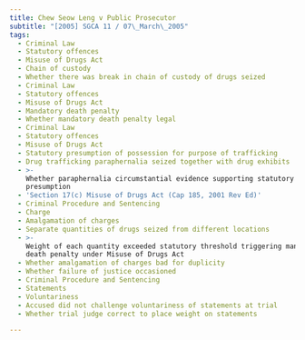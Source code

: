 ```yaml
---
title: Chew Seow Leng v Public Prosecutor
subtitle: "[2005] SGCA 11 / 07\_March\_2005"
tags:
  - Criminal Law
  - Statutory offences
  - Misuse of Drugs Act
  - Chain of custody
  - Whether there was break in chain of custody of drugs seized
  - Criminal Law
  - Statutory offences
  - Misuse of Drugs Act
  - Mandatory death penalty
  - Whether mandatory death penalty legal
  - Criminal Law
  - Statutory offences
  - Misuse of Drugs Act
  - Statutory presumption of possession for purpose of trafficking
  - Drug trafficking paraphernalia seized together with drug exhibits
  - >-
    Whether paraphernalia circumstantial evidence supporting statutory
    presumption
  - 'Section 17(c) Misuse of Drugs Act (Cap 185, 2001 Rev Ed)'
  - Criminal Procedure and Sentencing
  - Charge
  - Amalgamation of charges
  - Separate quantities of drugs seized from different locations
  - >-
    Weight of each quantity exceeded statutory threshold triggering mandatory
    death penalty under Misuse of Drugs Act
  - Whether amalgamation of charges bad for duplicity
  - Whether failure of justice occasioned
  - Criminal Procedure and Sentencing
  - Statements
  - Voluntariness
  - Accused did not challenge voluntariness of statements at trial
  - Whether trial judge correct to place weight on statements

---
```


